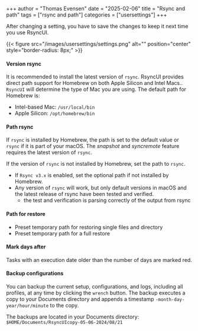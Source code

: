 +++
author = "Thomas Evensen"
date = "2025-02-06"
title =  "Rsync and path"
tags = ["rsync and path"]
categories = ["usersettings"]
+++

After changing a setting, you have to save the changes to keep it next time you use RsyncUI.

{{< figure src="/images/usersettings/settings.png" alt="" position="center" style="border-radius: 8px;" >}}

#### Version rsync

It is recommended to install the latest version of `rsync`. RsyncUI provides direct path support for Homebrew on both Apple Silicon and Intel Macs.. `RsyncUI` will determine the type of Mac you are using. The default path for Homebrew is:

- Intel-based Mac: `/usr/local/bin`
- Apple Silicon: `/opt/homebrew/bin`

#### Path rsync

If `rsync` is installed by Homebrew, the path is set to the default value or `rsync` if it is part of your macOS. The *snapshot* and *syncremote* feature requires the latest version of `rsync`.

If the version of `rsync` is not installed by Homebrew, set the path to `rsync`.

- If `Rsync v3.x` is enabled, set the optional path if not installed by Homebrew.
- Any version of `rsync` will work, but only default versions in macOS and the latest release of rsync have been tested and verified.
	- the test and verification is parsing correctly of the output from rsync 	

#### Path for restore

- Preset temporary path for restoring single files and directory
- Preset temporary path for a full restore

#### Mark days after

Tasks with an execution date older than the number of days are marked red.

#### Backup configurations

You can backup the current setup, configurations, and logs, including all profiles, at any time by clicking the `wrench` button.
The backup executes a copy to your Documents directory and appends a timestamp `-month-day-year/hour/minute` to the copy.

The backups are located in your Documents directory: `$HOME/Documents/RsyncUIcopy-05-06-2024/08/21`
